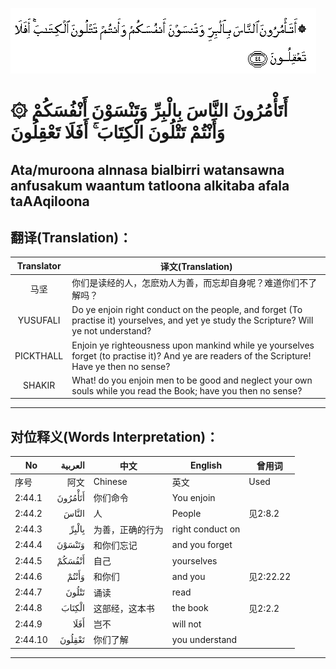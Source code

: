 ![002:044](images/002_044.gif)

#  ۞ أَتَأْمُرُونَ النَّاسَ بِالْبِرِّ وَتَنْسَوْنَ أَنْفُسَكُمْ وَأَنْتُمْ تَتْلُونَ الْكِتَابَ ۚ أَفَلَا تَعْقِلُونَ 

## Ata/muroona alnnasa bialbirri watansawna anfusakum waantum tatloona alkitaba afala taAAqiloona

## 翻译(Translation)：

| Translator | 译文(Translation)                                            |
| :--------: | ------------------------------------------------------------ |
|    马坚    | 你们是读经的人，怎麽劝人为善，而忘却自身呢？难道你们不了解吗？ |
|  YUSUFALI  | Do ye enjoin right conduct on the people, and forget (To practise it) yourselves, and yet ye study the Scripture? Will ye not understand? |
| PICKTHALL  | Enjoin ye righteousness upon mankind while ye yourselves forget (to practise it)? And ye are readers of the Scripture! Have ye then no sense? |
|   SHAKIR   | What! do you enjoin men to be good and neglect your own souls while you read the Book; have you then no sense? |

---

## 对位释义(Words Interpretation)：

| No      | العربية | 中文             | English          | 曾用词    |
| ------- | ------: | ---------------- | ---------------- | --------- |
| 序号    |    阿文 | Chinese          | 英文             | Used      |
| 2:44.1  | أَتَأْمُرُونَ | 你们命令         | You enjoin       |           |
| 2:44.2  |   النَّاسَ | 人               | People           | 见2:8.2   |
| 2:44.3  |   بِالْبِرِّ | 为善，正确的行为 | right conduct on |           |
| 2:44.4  |  وَتَنْسَوْنَ | 和你们忘记       | and you forget   |           |
| 2:44.5  |  أَنْفُسَكُمْ | 自己             | yourselves       |           |
| 2:44.6  |   وَأَنْتُمْ | 和你们           | and you          | 见2:22.22 |
| 2:44.7  |   تَتْلُونَ | 诵读             | read             |           |
| 2:44.8  |  الْكِتَابَ | 这部经，这本书   | the book         | 见2:2.2   |
| 2:44.9  |    أَفَلَا | 岂不             | will not         |           |
| 2:44.10 |  تَعْقِلُونَ | 你们了解         | you understand   |           |

---
